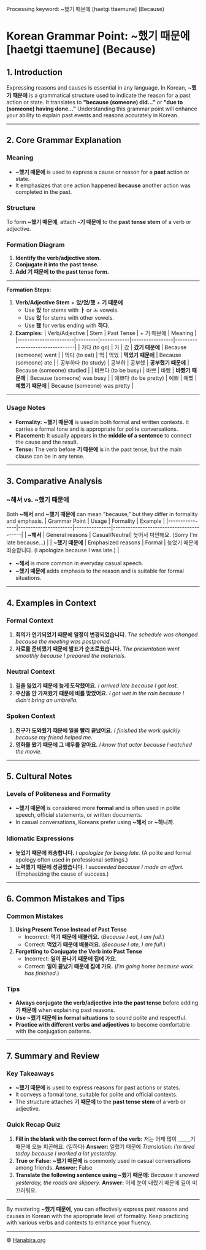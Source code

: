 Processing keyword: ~했기 때문에 [haetgi ttaemune] (Because)
# Korean Grammar Point: ~했기 때문에 [haetgi ttaemune] (Because)

## 1. Introduction
Expressing reasons and causes is essential in any language. In Korean, **~했기 때문에** is a grammatical structure used to indicate the reason for a past action or state. It translates to **"because (someone) did..."** or **"due to (someone) having done..."** Understanding this grammar point will enhance your ability to explain past events and reasons accurately in Korean.

---
## 2. Core Grammar Explanation
### Meaning
- **~했기 때문에** is used to express a cause or reason for a **past** action or state.
- It emphasizes that one action happened **because** another action was completed in the past.
### Structure
To form **~했기 때문에**, attach **-기 때문에** to the **past tense stem** of a verb or adjective.
### Formation Diagram
1. **Identify the verb/adjective stem.**
2. **Conjugate it into the past tense.**
3. **Add 기 때문에 to the past tense form.**
---
**Formation Steps:**
1. **Verb/Adjective Stem** + **았/었/했** + **기 때문에**
   - Use **았** for stems with **ㅏ** or **ㅗ** vowels.
   - Use **었** for stems with other vowels.
   - Use **했** for verbs ending with **하다**.
2. **Examples:**
   | Verb/Adjective        | Stem    | Past Tense | + 기 때문에     | Meaning                         |
   |-----------------------|---------|------------|-----------------|---------------------------------|
   | 가다 (to go)            | 가       | 갔         | **갔기 때문에**    | Because (someone) went          |
   | 먹다 (to eat)           | 먹       | 먹었       | **먹었기 때문에**  | Because (someone) ate           |
   | 공부하다 (to study)      | 공부하    | 공부했     | **공부했기 때문에** | Because (someone) studied       |
   | 바쁘다 (to be busy)      | 바쁘     | 바빴       | **바빴기 때문에**   | Because (someone) was busy      |
   | 예쁘다 (to be pretty)    | 예쁘     | 예뻤       | **예뻤기 때문에**   | Because (someone) was pretty    |
---
### Usage Notes
- **Formality:** **~했기 때문에** is used in both formal and written contexts. It carries a formal tone and is appropriate for polite conversations.
- **Placement:** It usually appears in the **middle of a sentence** to connect the cause and the result.
- **Tense:** The verb before **기 때문에** is in the past tense, but the main clause can be in any tense.
---
## 3. Comparative Analysis
### ~해서 vs. ~했기 때문에
Both **~해서** and **~했기 때문에** can mean "because," but they differ in formality and emphasis.
| Grammar Point  | Usage                | Formality     | Example                                 |
|----------------|----------------------|---------------|-----------------------------------------|
| **~해서**      | General reasons      | Casual/Neutral| 늦어서 미안해요. (Sorry I'm late because...) |
| **~했기 때문에** | Emphasized reasons   | Formal        | 늦었기 때문에 죄송합니다. (I apologize because I was late.) |
- **~해서** is more common in everyday casual speech.
- **~했기 때문에** adds emphasis to the reason and is suitable for formal situations.
---
## 4. Examples in Context
### Formal Context
1. **회의가 연기되었기 때문에 일정이 변경되었습니다.**
   *The schedule was changed because the meeting was postponed.*
2. **자료를 준비했기 때문에 발표가 순조로웠습니다.**
   *The presentation went smoothly because I prepared the materials.*
### Neutral Context
1. **길을 잃었기 때문에 늦게 도착했어요.**
   *I arrived late because I got lost.*
2. **우산을 안 가져왔기 때문에 비를 맞았어요.**
   *I got wet in the rain because I didn't bring an umbrella.*
### Spoken Context
1. **친구가 도와줬기 때문에 일을 빨리 끝냈어요.**
   *I finished the work quickly because my friend helped me.*
2. **영화를 봤기 때문에 그 배우를 알아요.**
   *I know that actor because I watched the movie.*
---
## 5. Cultural Notes
### Levels of Politeness and Formality
- **~했기 때문에** is considered more **formal** and is often used in polite speech, official statements, or written documents.
- In casual conversations, Koreans prefer using **~해서** or **~하니까**.
### Idiomatic Expressions
- **늦었기 때문에 죄송합니다.**
  *I apologize for being late.* (A polite and formal apology often used in professional settings.)
- **노력했기 때문에 성공했습니다.**
  *I succeeded because I made an effort.* (Emphasizing the cause of success.)
---
## 6. Common Mistakes and Tips
### Common Mistakes
1. **Using Present Tense Instead of Past Tense**
   - Incorrect: **먹기 때문에 배불러요.** (*Because I eat, I am full.*)
   - Correct: **먹었기 때문에 배불러요.** (*Because I ate, I am full.*)
2. **Forgetting to Conjugate the Verb into Past Tense**
   - Incorrect: **일이 끝나기 때문에 집에 가요.**
   - Correct: **일이 끝났기 때문에 집에 가요.** (*I'm going home because work has finished.*)
### Tips
- **Always conjugate the verb/adjective into the past tense** before adding **기 때문에** when explaining past reasons.
- **Use ~했기 때문에 in formal situations** to sound polite and respectful.
- **Practice with different verbs and adjectives** to become comfortable with the conjugation patterns.
---
## 7. Summary and Review
### Key Takeaways
- **~했기 때문에** is used to express reasons for past actions or states.
- It conveys a formal tone, suitable for polite and official contexts.
- The structure attaches **기 때문에** to the **past tense stem** of a verb or adjective.
### Quick Recap Quiz
1. **Fill in the blank with the correct form of the verb:**
   저는 어제 많이 _____기 때문에 오늘 피곤해요. (일하다)
   **Answer:** 일했기 때문에
   *Translation:* *I'm tired today because I worked a lot yesterday.*
2. **True or False:**
   **~했기 때문에** is commonly used in casual conversations among friends.
   **Answer:** False
3. **Translate the following sentence using ~했기 때문에:**
   *Because it snowed yesterday, the roads are slippery.*
   **Answer:** 어제 눈이 내렸기 때문에 길이 미끄러워요.
---
By mastering **~했기 때문에**, you can effectively express past reasons and causes in Korean with the appropriate level of formality. Keep practicing with various verbs and contexts to enhance your fluency.

---
© [Hanabira.org](https://hanabira.org)
